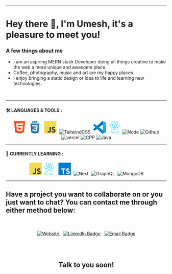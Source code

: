 

<!---
Vargos98/Vargos98 is a ✨ special ✨ repository because its `README.md` (this file) appears on your GitHub profile.
You can click the Preview link to take a look at your changes.
--->



---



# Hey there :wave:, I'm Umesh, it's a pleasure to meet you!

### A few things about me
- I am an aspiring MERN stack Developer doing all things creative to make the web a more unique and awesome place.
- Coffee, photography, music and art are my happy places 
- I enjoy bringing a static design or idea to life and learning new technologies.



<br>

---

#### :hammer_and_wrench: LANGUAGES & TOOLS :
<div align="center" >
<div>
  <img src="https://github.com/devicons/devicon/blob/master/icons/html5/html5-original.svg" title="HTML5" alt="HTML" width="40" height="40"/>&nbsp;
  <img src="https://github.com/devicons/devicon/blob/master/icons/css3/css3-plain-wordmark.svg"  title="CSS3" alt="CSS" width="40" height="40"/>&nbsp;
  <img src="https://github.com/devicons/devicon/blob/master/icons/javascript/javascript-original.svg" title="JavaScript" alt="JavaScript" width="40" height="40"/>&nbsp;
    <img src="https://logowik.com/content/uploads/images/tailwind-css3232.logowik.com.webp" title="TailwindCSS" alt="TailwindCSS" width="40" height="40" />&nbsp;
<!--   <img src="https://github.com/devicons/devicon/blob/master/icons/git/git-original-wordmark.svg" title="Git" alt="Git" width="40" height="40"/>&nbsp; -->
  <img src="https://github.com/devicons/devicon/blob/master/icons/vscode/vscode-original.svg" title="VSCode" alt="VSCode" width="40" height="40"/>&nbsp;
  <img src="https://github.com/devicons/devicon/blob/master/icons/react/react-original-wordmark.svg" title="React" alt="React" width="40" height="40"/>
  <img src="https://cdn-icons-png.flaticon.com/512/919/919825.png" title="Node" alt="Node" width="40" height="40"/>
  <img src="https://w7.pngwing.com/pngs/914/758/png-transparent-github-social-media-computer-icons-logo-android-github-logo-computer-wallpaper-banner-thumbnail.png" title="Github" alt="Github" width="40" height="40"/>
  <img src="https://images.prismic.io/contrary-research/0f4e0201-e82a-4356-b167-ee0610ec7ad0_Vercel.jpeg?auto=compress,format" title="vercel" alt="vercel" width="40" height="40"/>
  <img src="https://cdn.iconscout.com/icon/free/png-256/free-cplusplus-1-1175244.png?f=webp" title="CPP" alt="CPP" width="40" height="40"/>
  <img src="https://w7.pngwing.com/pngs/578/816/png-transparent-java-class-file-java-platform-standard-edition-java-development-kit-java-runtime-environment-coffee-jar-text-class-orange-thumbnail.png" title="Java" alt="Java" width="40" height="40"/>

 
</div>
</div>

---

#### :book: CURRENTLY LEARNING :
<div align="center">
  <img src="https://github.com/devicons/devicon/blob/master/icons/javascript/javascript-original.svg" title="JavaScript" alt="JavaScript" width="40" height="40"/>&nbsp;<img src="https://github.com/devicons/devicon/blob/master/icons/react/react-original-wordmark.svg" title="React" alt="React" width="40" height="40"/>&nbsp;
 <img src="https://github.com/devicons/devicon/blob/master/icons/typescript/typescript-plain.svg" title="Typescript" alt="Typescript" width="40" height="40"/>&nbsp;
 <img src="https://seeklogo.com/images/N/next-js-icon-logo-EE302D5DBD-seeklogo.com.png" title="Next" alt="Next" width="40" height="40"/>&nbsp;
 <img src="https://graphql-kr.github.io/img/twitter_image.png" title="GraphQL" alt="GraphQL" width="40" height="40"/>&nbsp;
 <img src="https://www.pngitem.com/pimgs/m/385-3850320_png-transparent-mongodb-icon-mongodb-logo-png-download.png" title="MongoDB" alt="MongoDB" width="40" height="40"/>
  </div>

---

## Have a project you want to collaborate on or you just want to chat? You can contact me through either method below:
<div id="badges" align="center">
  <br><br>
  <a href="https://umeshkumar.vercel.app/ ">
    <img src="https://www.freepnglogos.com/uploads/logo-website-png/logo-website-website-icon-with-png-and-vector-format-for-unlimited-22.png" alt="Website"  width="30" height="30" />
  </a>&nbsp;
  <a href="https://www.linkedin.com/in/umesh-kumar98/">
    <img src="https://static-00.iconduck.com/assets.00/linkedin-icon-1024x1024-net2o24e.png" alt="LinkedIn Badge" width="30" height="30"/>
  </a>&nbsp;
<!--   <a href="https://www.instagram.com/umesh.ekthataxi/">
    <img src="https://static.vecteezy.com/system/resources/previews/017/743/717/original/instagram-icon-logo-free-png.png" alt="Instagram Badge"  width="30" height="30"/>
  </a>&nbsp; -->
  <a href="mailto:Vargos98@gmail.com">
    <img src="https://static.vecteezy.com/system/resources/previews/016/716/465/original/gmail-icon-free-png.png" alt="Email Badge"  width="30" height="30"/>
  </a>
  
  <br><br>
  
  <h2>Talk to you soon!</h2>
</div>
